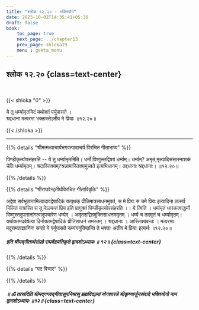 ```yaml
---
title: "श्लोक १२.२० - भक्तियोग"
date: 2023-10-02T14:35:41+05:30
draft: false
book:
    toc_page: true
    next_page: ../chapter13
    prev_page: shloka19
    menu : geeta_menu
---
```




## श्लोक १२.२० {class=text-center}

<br/>

{{< shloka  "0"  >}}

ये तु धर्म्यामृतमिदं यथोक्तं पर्युपासते ।   
श्रद्दधाना मत्परमा भक्तास्तेऽतीव मे प्रियाः ॥१२.२०॥

{{< /shloka >}}

---


{{% details "श्रीमत्मध्वाचार्यभगवत्पादाचर्य विरचित  गीताभाष्य" %}}

पिण्डीकृत्योपसंहरति -- ये तु धर्म्यामृतमिति। 
धर्मो विष्णुस्तद्विषयं धर्म्यम्। धर्म्यम्? अमृतं,मृत्यादिसंसारनाशकं 
चेति धर्म्यामृतम्। श्रदास्तिक्यम्?श्रन्नामास्तिक्यमुच्यते इत्यभिधानम्। 
तद्दधानाः श्रद्दधानाः। ॥१२.२०॥

{{% /details %}}



{{% details "श्रीराघवेन्द्रतीर्थविरचित गीताविवृतिः" %}}

अद्वेषा सर्वभूतानामित्यादावद्वेषादिकं यत्पृथक्‌ प्रीतिमात्रसाधनमुक्तं, 
स मे प्रियः स चमे प्रियः इत्यादिना तत्सर्व मिलितं यत्रास्ति स तु 
मेऽत्यन्तं प्रिय इति
प्रागुक्तं पिण्डीकृत्योपसंहरति ।। ये त्विति । 
धर्मामृतं धारकत्वाद्धर्मो
विष्णुस्तदुपासनांगत्वादुपचारेण धर्म्यम्‌ । अमृतशद्दितमुक्तिसाधनममृतम्‌ ।
धर्म्य च तदमृतं च धर्म्यामृतम्‌। यथोक्तमदवेषेत्या दिनोक्तमद्वेषादिकं प्रीतिसाधनं
समस्तम्‌ । श्रद्दधानाः । आस्तिक्यवन्तः । मत्परमाः मदुत्तमताज्ञानिनः सन्तो ये
पर्युपासते सम्यगनुतिष्ठन्ति ते भक्ताः अतीव मे प्रियाः इत्यर्थः ॥१२.२०॥

#####  इति श्रीमद्गीतार्थसंग्रहे राघवेंद्रयतिकृते द्वादशोऽध्यायः ॥ १२॥ {class=text-center}

{{% /details %}}



{{% details "पद विचार" %}}


{{% /details %}}

##### ॥ ॐ तत्सदिति श्रीमद्गगवद्गीतासूपनिषत्सु ब्रह्मविद्यायां योगशास्त्रे श्रीकृष्णार्जुनसंवादे भक्तियोगो नाम द्वादशोऽध्यायः ॥१२॥  {class=text-center}